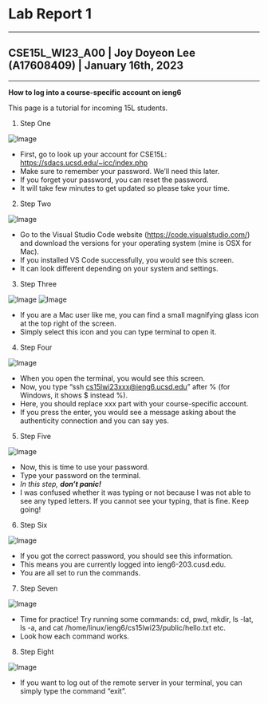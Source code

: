 # Lab Report 1
---
## CSE15L_WI23_A00 | Joy Doyeon Lee (A17608409) | January 16th, 2023
---
**How to log into a course-specific account on ieng6**




This page is a tutorial for incoming 15L students.




1. Step One


![Image](1.png)
* First, go to look up your account for CSE15L: https://sdacs.ucsd.edu/~icc/index.php
* Make sure to remember your password. We’ll need this later.
* If you forget your password, you can reset the password.
* It will take few minutes to get updated so please take your time.






2. Step Two


![Image](2.png)
* Go to the Visual Studio Code website (https://code.visualstudio.com/)
  and download the versions for your operating system (mine is OSX for Mac).
* If you installed VS Code successfully, you would see this screen.
* It can look different depending on your system and settings.






3. Step Three


![Image](3.png)
![Image](4.png)
* If you are a Mac user like me, you can find a small magnifying glass icon at the top right of the screen.
* Simply select this icon and you can type terminal to open it.






4. Step Four


![Image](5.png)
* When you open the terminal, you would see this screen.
* Now, you type “ssh cs15lwi23xxx@ieng6.ucsd.edu” after % (for Windows, it shows $ instead %).
* Here, you should replace xxx part with your course-specific account.
* If you press the enter, you would see a message asking about the authenticity connection
  and you can say yes.






5. Step Five


![Image](6.png)
* Now, this is time to use your password.
* Type your password on the terminal.
* *In this step, **don’t panic!***
* I was confused whether it was typing or not because I was not able to see any typed letters.
  If you cannot see your typing, that is fine. Keep going!






6. Step Six


![Image](7.png)
* If you got the correct password, you should see this information.
* This means you are currently logged into ieng6-203.cusd.edu.
* You are all set to run the commands.






7. Step Seven


![Image](8.png)
* Time for practice! Try running some commands:
  cd, pwd, mkdir,  ls -lat, ls -a, and cat /home/linux/ieng6/cs15lwi23/public/hello.txt etc.
* Look how each command works.






8. Step Eight


![Image](9.png)
* If you want to log out of the remote server in your terminal,
  you can simply type the command “exit”.
